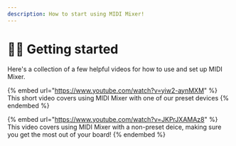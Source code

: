 ```yaml
---
description: How to start using MIDI Mixer!
---
```


# 🏃‍♂️ Getting started

Here's a collection of a few helpful videos for how to use and set up MIDI Mixer.

{% embed url="https://www.youtube.com/watch?v=yiw2-aynMXM" %}
This short video covers using MIDI Mixer with one of our preset devices
{% endembed %}

{% embed url="https://www.youtube.com/watch?v=JKPrJXAMAz8" %}
This video covers using MIDI Mixer with a non-preset deice, making sure you get the most out of your board!
{% endembed %}
